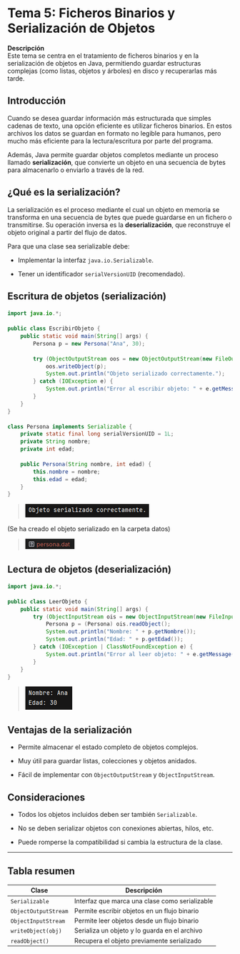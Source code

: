 # Tema 5: Ficheros Binarios y Serialización de Objetos

**Descripción**  
Este tema se centra en el tratamiento de ficheros binarios y en la serialización de objetos en Java, permitiendo guardar estructuras complejas (como listas, objetos y árboles) en disco y recuperarlas más tarde.

## Introducción

Cuando se desea guardar información más estructurada que simples cadenas de texto, una opción eficiente es utilizar ficheros binarios. En estos archivos los datos se guardan en formato no legible para humanos, pero mucho más eficiente para la lectura/escritura por parte del programa.

Además, Java permite guardar objetos completos mediante un proceso llamado **serialización**, que convierte un objeto en una secuencia de bytes para almacenarlo o enviarlo a través de la red.

## ¿Qué es la serialización?

La serialización es el proceso mediante el cual un objeto en memoria se transforma en una secuencia de bytes que puede guardarse en un fichero o transmitirse. Su operación inversa es la **deserialización**, que reconstruye el objeto original a partir del flujo de datos.

Para que una clase sea serializable debe:

- Implementar la interfaz `java.io.Serializable`.
    
- Tener un identificador `serialVersionUID` (recomendado).

## Escritura de objetos (serialización)

```java
import java.io.*;

public class EscribirObjeto {
    public static void main(String[] args) {
        Persona p = new Persona("Ana", 30);

        try (ObjectOutputStream oos = new ObjectOutputStream(new FileOutputStream("datos/persona.dat"))) {
            oos.writeObject(p);
            System.out.println("Objeto serializado correctamente.");
        } catch (IOException e) {
            System.out.println("Error al escribir objeto: " + e.getMessage());
        }
    }
}

class Persona implements Serializable {
    private static final long serialVersionUID = 1L;
    private String nombre;
    private int edad;

    public Persona(String nombre, int edad) {
        this.nombre = nombre;
        this.edad = edad;
    }
}
```

> ![](img/ejecucion_EscribirObjeto.png)

(Se ha creado el objeto serializado en la carpeta datos)

> ![](img/ejecucion2_EscribirObjeto.png)

## Lectura de objetos (deserialización)

```java
import java.io.*;

public class LeerObjeto {
    public static void main(String[] args) {
        try (ObjectInputStream ois = new ObjectInputStream(new FileInputStream("datos/persona.dat"))) {
            Persona p = (Persona) ois.readObject();
            System.out.println("Nombre: " + p.getNombre());
            System.out.println("Edad: " + p.getEdad());
        } catch (IOException | ClassNotFoundException e) {
            System.out.println("Error al leer objeto: " + e.getMessage());
        }
    }
}
```

> ![](img/ejecucion_LeerObjeto.png)

## Ventajas de la serialización

- Permite almacenar el estado completo de objetos complejos.
    
- Muy útil para guardar listas, colecciones y objetos anidados.
    
- Fácil de implementar con `ObjectOutputStream` y `ObjectInputStream`.

## Consideraciones

- Todos los objetos incluidos deben ser también `Serializable`.
    
- No se deben serializar objetos con conexiones abiertas, hilos, etc.
    
- Puede romperse la compatibilidad si cambia la estructura de la clase.

---

## Tabla resumen

| Clase                | Descripción                                    |
| -------------------- | ---------------------------------------------- |
| `Serializable`       | Interfaz que marca una clase como serializable |
| `ObjectOutputStream` | Permite escribir objetos en un flujo binario   |
| `ObjectInputStream`  | Permite leer objetos desde un flujo binario    |
| `writeObject(obj)`   | Serializa un objeto y lo guarda en el archivo  |
| `readObject()`       | Recupera el objeto previamente serializado     |
